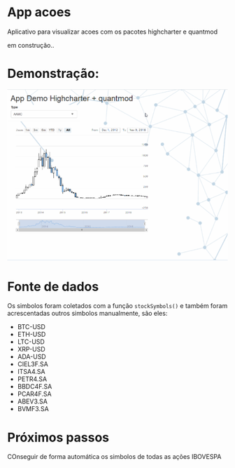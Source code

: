 # App acoes

Aplicativo para visualizar acoes com os pacotes highcharter e quantmod

em construção..

# Demonstração:

![](app.gif)

# Fonte de dados

Os simbolos foram coletados com a função `stockSymbols()` e também foram acrescentadas outros simbolos manualmente, são eles:

  * BTC-USD
  * ETH-USD
  * LTC-USD
  * XRP-USD
  * ADA-USD
  * CIEL3F.SA
  * ITSA4.SA
  * PETR4.SA
  * BBDC4F.SA
  * PCAR4F.SA
  * ABEV3.SA
  * BVMF3.SA
  
# Próximos passos

COnseguir de forma automática os simbolos de todas as ações IBOVESPA